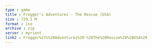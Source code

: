 ```yaml
---
type : game
title : Frogger's Adventures - The Rescue (USA)
size : 729.1 M
format : iso
archive : zip
server : myrient
link2 : Frogger%27s%20Adventures%20-%20The%20Rescue%20%28USA%29
---
```

